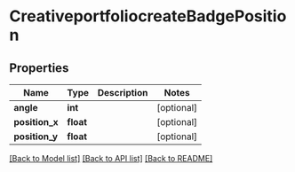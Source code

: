 # CreativeportfoliocreateBadgePosition

## Properties
Name | Type | Description | Notes
------------ | ------------- | ------------- | -------------
**angle** | **int** |  | [optional] 
**position_x** | **float** |  | [optional] 
**position_y** | **float** |  | [optional] 

[[Back to Model list]](../README.md#documentation-for-models) [[Back to API list]](../README.md#documentation-for-api-endpoints) [[Back to README]](../README.md)


